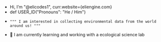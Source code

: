 
 -  Hi, I’m "@elicodes1", curr.website={eliengine.com}
 -  def USER_ID("Pronouns": "He / Him")
-     """ I am interested in collecting environmental data from the world around us! """
- 🌱 I am currently learning and working with a ecological science lab



<!---
elicodes1/elicodes1 is a ✨ special ✨ repository because its `README.md` (this file) appears on your GitHub profile.
You can click the Preview link to take a look at your changes.
--->
